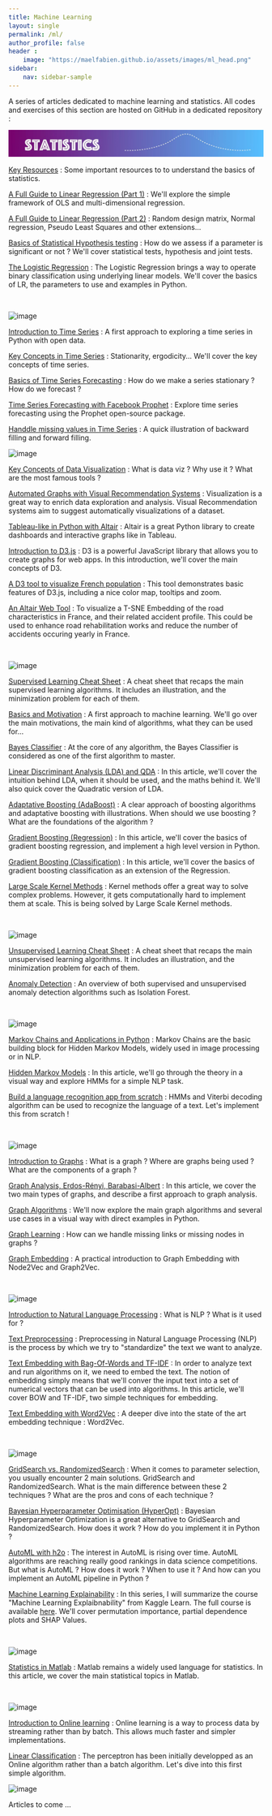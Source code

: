 ```yaml
---
title: Machine Learning
layout: single
permalink: /ml/
author_profile: false
header :
    image: "https://maelfabien.github.io/assets/images/ml_head.png"
sidebar:
    nav: sidebar-sample
---
```


A series of articles dedicated to machine learning and statistics. All codes and exercises of this section are hosted on GitHub in a dedicated repository :

<div class="github-card" data-github="maelfabien/Machine_Learning_Tutorials" data-width="100%" data-height="" data-theme="default"></div>
<script src="//cdn.jsdelivr.net/github-cards/latest/widget.js"></script>


![image](/assets/images/s_head.jpg)

[Key Resources](https://maelfabien.github.io/statistics/resources/) : Some important resources to to understand the basics of statistics.

[A Full Guide to Linear Regression (Part 1)](https://maelfabien.github.io/statistics/linreg/) : We'll explore the simple framework of OLS and multi-dimensional regression.

[A Full Guide to Linear Regression (Part 2)](https://maelfabien.github.io/statistics/linreg2/) : Random design matrix, Normal regression, Pseudo Least Squares and other extensions...

[Basics of Statistical Hypothesis testing](https://maelfabien.github.io/statistics/Tests/) : How do we assess if a parameter is significant or not ? We'll cover statistical tests, hypothesis and joint tests.

[The Logistic Regression](https://maelfabien.github.io/statistics/linreg3/) : The Logistic Regression brings a way to operate binary classification using underlying linear models. We'll cover the basics of LR, the parameters to use and examples in Python.

<br>

![image](https://maelfabien.github.io/assets/images/ts_head.jpg)

[Introduction to Time Series](https://maelfabien.github.io/statistics/TimeSeries1/) : A first approach to exploring a time series in Python with open data.

[Key Concepts in Time Series](https://maelfabien.github.io/statistics/TimeSeries2/) : Stationarity, ergodicity... We'll cover the key concepts of time series.

[Basics of Time Series Forecasting](https://maelfabien.github.io/statistics/TimeSeries3/) : How do we make a series stationary ? How do we forecast ?

[Time Series Forecasting with Facebook Prophet](https://maelfabien.github.io/statistics/TimeSeries4/) : Explore time series forecasting using the Prophet open-source package.

[Handdle missing values in Time Series](https://maelfabien.github.io/statistics/TimeSeries5/) : A quick illustration of backward filling and forward filling.
<br>

![image](https://maelfabien.github.io/assets/images/dv_head.jpg)

[Key Concepts of Data Visualization](https://maelfabien.github.io/machinelearning/Dataviz/) : What is data viz ? Why use it ? What are the most famous tools ? 

[Automated Graphs with Visual Recommendation Systems](https://maelfabien.github.io/machinelearning/VizReco/) : Visualization is a great way to enrich data exploration and analysis. Visual Recommendation systems aim to suggest automatically visualizations of a dataset.

[Tableau-like in Python with Altair](https://maelfabien.github.io/machinelearning/Altair/) : Altair is a great Python library to create dashboards and interactive graphs like in Tableau.

[Introduction to D3.js](https://maelfabien.github.io/machinelearning/D3/) : D3 is a powerful JavaScript library that allows you to create graphs for web apps. In this introduction, we'll cover the main concepts of D3.

[A D3 tool to visualize French population](https://maelfabien.github.io/viz) : This tool demonstrates basic features of D3.js, including a nice color map, tooltips and zoom.

[An Altair Web Tool](https://maelfabien.github.io/tsne) : To visualize a T-SNE Embedding of the road characteristics in France, and their related accident profile. This could be used to enhance road rehabilitation works and reduce the number of accidents occuring yearly in France.

<br>

![image](https://maelfabien.github.io/assets/images/sup_head.jpg)

[Supervised Learning Cheat Sheet](https://maelfabien.github.io/machinelearning/supervised/) : A cheat sheet that recaps the main supervised learning algorithms. It includes an illustration, and the minimization problem for each of them.

[Basics and Motivation](https://maelfabien.github.io/machinelearning/ml_base/) : A first approach to machine learning. We'll go over the main motivations, the main kind of algorithms, what they can be used for...

[Bayes Classifier](https://maelfabien.github.io/machinelearning/bayes/) : At the core of any algorithm, the Bayes Classifier is considered as one of the first algorithm to master.

[Linear Discriminant Analysis (LDA) and QDA](https://maelfabien.github.io/machinelearning/LDA/) : In this article, we'll cover the intuition behind LDA, when it should be used, and the maths behind it. We'll also quick cover the Quadratic version of LDA.

[Adaptative Boosting (AdaBoost)](https://maelfabien.github.io/machinelearning/adaboost/) : A clear approach of boosting algorithms and adaptative boosting with illustrations. When should we use boosting ? What are the foundations of the algorithm ?

[Gradient Boosting (Regression)](https://maelfabien.github.io/machinelearning/GradientBoost/) : In this article, we'll cover the basics of gradient boosting regression, and implement a high level version in Python.

[Gradient Boosting (Classification)](https://maelfabien.github.io/machinelearning/GradientBoostC/) : In this article, we'll cover the basics of gradient boosting classification as an extension of the Regression.

[Large Scale Kernel Methods](https://maelfabien.github.io/machinelearning/largescale/) : Kernel methods offer a great way to solve complex problems. However, it gets computationally hard to implement them at scale. This is being solved by Large Scale Kernel methods.

<br>

![image](https://maelfabien.github.io/assets/images/unsup_head.jpg)

[Unsupervised Learning Cheat Sheet](https://maelfabien.github.io/machinelearning/unsupervised/) : A cheat sheet that recaps the main unsupervised learning algorithms. It includes an illustration, and the minimization problem for each of them.

[Anomaly Detection](https://maelfabien.github.io/machinelearning/anomaly/) : An overview of both supervised and unsupervised anomaly detection algorithms such as Isolation Forest.

<br>

![image](https://maelfabien.github.io/assets/images/mc_head.jpg)

[Markov Chains and Applications in Python](https://maelfabien.github.io/machinelearning/HMM_1/) : Markov Chains are the basic building block for Hidden Markov Models, widely used in image processing or in NLP.

[Hidden Markov Models](https://maelfabien.github.io/machinelearning/HMM_2/) : In this article, we'll go through the theory in a visual way and explore HMMs for a simple NLP task.

[Build a language recognition app from scratch](https://maelfabien.github.io/machinelearning/HMM_3/) : HMMs and Viterbi decoding algorithm can be used to recognize the language of a text. Let's implement this from scratch !

<br>

![image](https://maelfabien.github.io/assets/images/graph_head.jpg)

[Introduction to Graphs](https://maelfabien.github.io/machinelearning/graph_1/) : What is a graph ? Where are graphs being used ? What are the components of a graph ?

[Graph Analysis, Erdos-Rényi, Barabasi-Albert](https://maelfabien.github.io/machinelearning/graph_2/) : In this article, we cover the two main types of graphs, and describe a first approach to graph analysis. 

[Graph Algorithms](https://maelfabien.github.io/machinelearning/graph_3/) : We'll now explore the main graph algorithms and several use cases in a visual way with direct examples in Python. 

[Graph Learning](https://maelfabien.github.io/machinelearning/graph_4/) : How can we handle missing links or missing nodes in graphs ? 

[Graph Embedding](https://maelfabien.github.io/machinelearning/graph_5/) : A practical introduction to Graph Embedding with Node2Vec and Graph2Vec.

<br>

![image](https://maelfabien.github.io/assets/images/nlp_head.jpg)

[Introduction to Natural Language Processing](https://maelfabien.github.io/machinelearning/NLP_0/) : What is NLP ? What is it used for ?

[Text Preprocessing](https://maelfabien.github.io/machinelearning/NLP_1/) : Preprocessing in Natural Language Processing (NLP) is the process by which we try to "standardize" the text we want to analyze.

[Text Embedding with Bag-Of-Words and TF-IDF](https://maelfabien.github.io/machinelearning/NLP_2/) : In order to analyze text and run algorithms on it, we need to embed the text. The notion of embedding simply means that we'll conver the input text into a set of numerical vectors that can be used into algorithms. In this article, we'll cover BOW and TF-IDF, two simple techniques for embedding.

[Text Embedding with Word2Vec](https://maelfabien.github.io/machinelearning/NLP_3/) : A deeper dive into the state of the art embedding technique : Word2Vec.

<br>

![image](https://maelfabien.github.io/assets/images/opt_head.jpg)

[GridSearch vs. RandomizedSearch](https://maelfabien.github.io/machinelearning/GridRand/) : When it comes to parameter selection, you usually encounter 2 main solutions. GridSearch and RandomizedSearch. What is the main difference between these 2 techniques ? What are the pros and cons of each technique ?

[Bayesian Hyperparameter Optimisation (HyperOpt)](https://maelfabien.github.io/machinelearning/HyperOpt/) : Bayesian Hyperparameter Optimization is a great alternative to GridSearch and RandomizedSearch. How does it work ? How do you implement it in Python ?

[AutoML with h2o](https://maelfabien.github.io/machinelearning/AutoML/) : The interest in AutoML is rising over time. AutoML algorithms are reaching really good rankings in data science competitions. But what is AutoML ? How does it work ? When to use it ? And how can you implement an AutoML pipeline in Python ?

[Machine Learning Explainability](https://maelfabien.github.io/machinelearning/Explainability/) : In this series, I will summarize the course "Machine Learning Explaibnability" from Kaggle Learn. The full course is available [here](https://www.kaggle.com/learn/machine-learning-explainability). We'll cover permutation importance, partial dependence plots and SHAP Values.

<br>

![image](https://maelfabien.github.io/assets/images/matlab_head.jpg)

[Statistics in Matlab](https://maelfabien.github.io/statistics/matlab/) : Matlab remains a widely used language for statistics. In this article, we cover the main statistical topics in Matlab.

<br>

![image](https://maelfabien.github.io/assets/images/on_head.jpg)

[Introduction to Online learning](https://maelfabien.github.io/machinelearning/Online/) : Online learning is a way to process data by streaming rather than by batch. This allows much faster and simpler implementations.

[Linear Classification](https://maelfabien.github.io/machinelearning/Online2/) : The perceptron has been initially developped as an Online algorithm rather than a batch algorithm. Let's dive into this first simple algorithm.


![image](https://maelfabien.github.io/assets/images/th_head.png)

Articles to come ...

<script type="text/javascript" src="//downloads.mailchimp.com/js/signup-forms/popup/unique-methods/embed.js" data-dojo-config="usePlainJson: true, isDebug: false"></script><script type="text/javascript">window.dojoRequire(["mojo/signup-forms/Loader"], function(L) { L.start({"baseUrl":"mc.us3.list-manage.com","uuid":"c76a8e2ec2bd989affb9a074f","lid":"4646542adb","uniqueMethods":true}) })</script>
